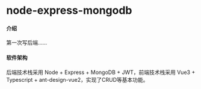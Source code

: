 # node-express-mongodb

#### 介绍
第一次写后端……

#### 软件架构
后端技术栈采用 Node + Express + MongoDB + JWT，前端技术栈采用 Vue3 + Typescript + ant-design-vue2，实现了CRUD等基本功能。
